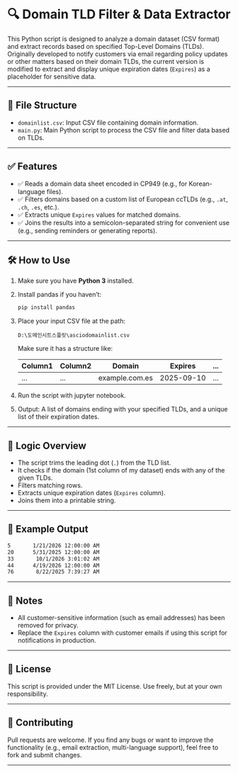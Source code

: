 # 🔍 Domain TLD Filter & Data Extractor

This Python script is designed to analyze a domain dataset (CSV format) and extract records based on specified Top-Level Domains (TLDs). Originally developed to notify customers via email regarding policy updates or other matters based on their domain TLDs, the current version is modified to extract and display unique expiration dates (`Expires`) as a placeholder for sensitive data.


---


## 📂 File Structure

* `domainlist.csv`: Input CSV file containing domain information.
* `main.py`: Main Python script to process the CSV file and filter data based on TLDs.


---


## ✅ Features

* ✅ Reads a domain data sheet encoded in CP949 (e.g., for Korean-language files).
* ✅ Filters domains based on a custom list of European ccTLDs (e.g., `.at`, `.ch`, `.es`, etc.).
* ✅ Extracts unique `Expires` values for matched domains.
* ✅ Joins the results into a semicolon-separated string for convenient use (e.g., sending reminders or generating reports).


---


## 🛠 How to Use

1. Make sure you have **Python 3** installed.

2. Install pandas if you haven’t:

   ```bash
   pip install pandas
   ```

3. Place your input CSV file at the path:

   ```
   D:\도메인시트스플릿\asciodomainlist.csv
   ```

   Make sure it has a structure like:

   | Column1 | Column2 | Domain         | Expires    | ... |
   | ------- | ------- | -------------- | ---------- | --- |
   | ...     | ...     | example.com.es | 2025-09-10 | ... |

4. Run the script with jupyter notebook.
   
5. Output: A list of domains ending with your specified TLDs, and a unique list of their expiration dates.


---


## 🧠 Logic Overview

* The script trims the leading dot (`.`) from the TLD list.
* It checks if the domain (1st column of my dataset) ends with any of the given TLDs.
* Filters matching rows.
* Extracts unique expiration dates (`Expires` column).
* Joins them into a printable string.


---


## 📌 Example Output

```bash
5       1/21/2026 12:00:00 AM
20      5/31/2025 12:00:00 AM
33       10/1/2026 3:01:02 AM
44      4/19/2026 12:00:00 AM
76       8/22/2025 7:39:27 AM
```


---


## 🔐 Notes

* All customer-sensitive information (such as email addresses) has been removed for privacy.
* Replace the `Expires` column with customer emails if using this script for notifications in production.


---


## 📄 License

This script is provided under the MIT License. Use freely, but at your own responsibility.


---


## 🤝 Contributing

Pull requests are welcome. If you find any bugs or want to improve the functionality (e.g., email extraction, multi-language support), feel free to fork and submit changes.


---


